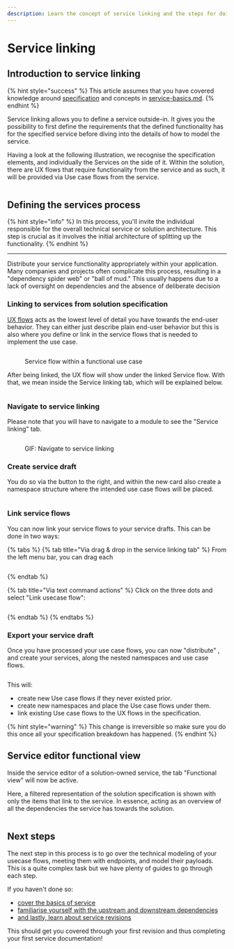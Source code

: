 ```yaml
---
description: Learn the concept of service linking and the steps for doing this in Uniscale.
---
```


# Service linking

## Introduction to service linking

{% hint style="success" %}
This article assumes that you have covered knowledge around [specification](../../specification/ "mention") and concepts in [service-basics.md](../service-basics.md "mention").
{% endhint %}

Service linking allows you to define a service outside-in. It gives you the possibility to first define the requirements that the defined functionality has for the specified service before diving into the details of how to model the service.&#x20;

Having a look at the following illustration, we recognise the specification elements, and individually the Services on the side of it. Within the solution, there are UX flows that require functionality from the service and as such, it will be provided via Use case flows from the service.

<figure><img src="../../../.gitbook/assets/image (77).png" alt=""><figcaption></figcaption></figure>



## Defining the services process&#x20;

{% hint style="info" %}
In this process, you'll invite the individual responsible for the overall technical service or solution architecture. This step is crucial as it involves the initial architecture of splitting up the functionality.
{% endhint %}

***

Distribute your service functionality appropriately within your application. Many companies and projects often complicate this process, resulting in a "dependency spider web" or "ball of mud." This usually happens due to a lack of oversight on dependencies and the absence of deliberate decision



### Linking to services from solution specification

[UX flows](../../specification/solution-basics.md#ux-flow) acts as the lowest level of detail you have towards the end-user behavior. They can either just describe plain end-user behavior but this is also where you define or link in the service flows that is needed to implement the use case.

<figure><img src="../../../.gitbook/assets/image (78).png" alt=""><figcaption><p>Service flow within a functional use case</p></figcaption></figure>

After being linked, the UX flow will show under the linked Service flow. With that, we mean inside the Service linking tab, which will be explained below.

<figure><img src="../../../.gitbook/assets/image (79).png" alt=""><figcaption></figcaption></figure>



### Navigate to service linking

Please note that you will have to navigate to a module to see the "Service linking" tab.

<figure><img src="../../../.gitbook/assets/CleanShot 2024-06-18 at 10.16.01.gif" alt=""><figcaption><p>GIF: Navigate to service linking</p></figcaption></figure>



### Create service draft

You do so via the button to the right, and within the new card also create a namespace structure where the intended use case flows will be placed.

<figure><img src="../../../.gitbook/assets/CleanShot 2024-04-16 at 16.38.26.png" alt=""><figcaption></figcaption></figure>



### Link service flows&#x20;

You can now link your service flows to your service drafts. This can be done in two ways:

{% tabs %}
{% tab title="Via drag & drop in the service linking tab" %}
From the left menu bar, you can drag each&#x20;

<figure><img src="../../../.gitbook/assets/CleanShot 2024-04-16 at 16.55.26.png" alt=""><figcaption></figcaption></figure>
{% endtab %}

{% tab title="Via text command actions" %}
Click on the three dots and select "Link usecase flow":

<figure><img src="../../../.gitbook/assets/CleanShot 2024-04-16 at 16.53.33.png" alt=""><figcaption></figcaption></figure>
{% endtab %}
{% endtabs %}



### Export your service draft

Once you have processed your use case flows, you can now "distribute" , and create your services, along the nested namespaces and use case flows.

<figure><img src="../../../.gitbook/assets/image (80).png" alt=""><figcaption></figcaption></figure>

This will:

* create new Use case flows if they never existed prior.
* create new namespaces and place the Use case flows under them.
* link existing Use case flows to the UX flows in the specification.&#x20;

{% hint style="warning" %}
This change is irreversible so make sure you do this once all your specification breakdown has happened.
{% endhint %}



## Service editor functional view

Inside the service editor of a solution-owned service, the tab "Functional view" will now be active.

Here, a filtered representation of the solution specification is shown with only the items that link to the service. In essence, acting as an overview of all the dependencies the service has towards the solution.

<figure><img src="../../../.gitbook/assets/CleanShot 2024-04-16 at 16.56.52.png" alt=""><figcaption></figcaption></figure>



## Next steps

The next step in this process is to go over the technical modeling of your usecase flows, meeting them with endpoints, and model their payloads.  This is a quite complex task but we have plenty of guides to go through each step.

If you haven't done so:

* [cover the basics of service](../service-basics.md)
* [familiarise yourself with the upstream and downstream dependencies](../upstream-and-downstream-dependencies.md)
* [and lastly, learn about service revisions](../service-revisions.md)

This should get you covered through your first revision and thus completing your first service documentation!


